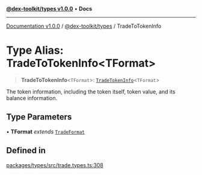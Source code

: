 [**@dex-toolkit/types v1.0.0**](../README.md) • **Docs**

***

[Documentation v1.0.0](../../../packages.md) / [@dex-toolkit/types](../README.md) / TradeToTokenInfo

# Type Alias: TradeToTokenInfo\<TFormat\>

> **TradeToTokenInfo**\<`TFormat`\>: [`TradeTokenInfo`](TradeTokenInfo.md)\<`TFormat`\>

The token information, including the token itself, token value, and its balance information.

## Type Parameters

• **TFormat** *extends* [`TradeFormat`](TradeFormat.md)

## Defined in

[packages/types/src/trade.types.ts:308](https://github.com/niZmosis/dex-toolkit/blob/3d8b41b44787b30fbea5de3ab4737662ffb61bc8/packages/types/src/trade.types.ts#L308)
